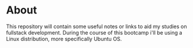 # About
This repository will contain some useful notes or links to aid my studies on fullstack development. During the course of this bootcamp i'll be using a Linux distribution, more specifically Ubuntu OS.
